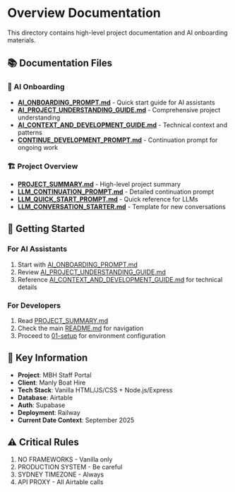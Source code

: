 # Overview Documentation

This directory contains high-level project documentation and AI onboarding materials.

## 📚 Documentation Files

### 🤖 AI Onboarding
- **[AI_ONBOARDING_PROMPT.md](AI_ONBOARDING_PROMPT.md)** - Quick start guide for AI assistants
- **[AI_PROJECT_UNDERSTANDING_GUIDE.md](AI_PROJECT_UNDERSTANDING_GUIDE.md)** - Comprehensive project understanding
- **[AI_CONTEXT_AND_DEVELOPMENT_GUIDE.md](AI_CONTEXT_AND_DEVELOPMENT_GUIDE.md)** - Technical context and patterns
- **[CONTINUE_DEVELOPMENT_PROMPT.md](CONTINUE_DEVELOPMENT_PROMPT.md)** - Continuation prompt for ongoing work

### 🏗️ Project Overview
- **[PROJECT_SUMMARY.md](PROJECT_SUMMARY.md)** - High-level project summary
- **[LLM_CONTINUATION_PROMPT.md](LLM_CONTINUATION_PROMPT.md)** - Detailed continuation prompt
- **[LLM_QUICK_START_PROMPT.md](LLM_QUICK_START_PROMPT.md)** - Quick reference for LLMs
- **[LLM_CONVERSATION_STARTER.md](LLM_CONVERSATION_STARTER.md)** - Template for new conversations

## 🚀 Getting Started

### For AI Assistants
1. Start with [AI_ONBOARDING_PROMPT.md](AI_ONBOARDING_PROMPT.md)
2. Review [AI_PROJECT_UNDERSTANDING_GUIDE.md](AI_PROJECT_UNDERSTANDING_GUIDE.md)
3. Reference [AI_CONTEXT_AND_DEVELOPMENT_GUIDE.md](AI_CONTEXT_AND_DEVELOPMENT_GUIDE.md) for technical details

### For Developers
1. Read [PROJECT_SUMMARY.md](PROJECT_SUMMARY.md)
2. Check the main [README.md](../README.md) for navigation
3. Proceed to [01-setup](../01-setup/) for environment configuration

## 🔑 Key Information

- **Project**: MBH Staff Portal
- **Client**: Manly Boat Hire
- **Tech Stack**: Vanilla HTML/JS/CSS + Node.js/Express
- **Database**: Airtable
- **Auth**: Supabase
- **Deployment**: Railway
- **Current Date Context**: September 2025

## ⚠️ Critical Rules
1. NO FRAMEWORKS - Vanilla only
2. PRODUCTION SYSTEM - Be careful
3. SYDNEY TIMEZONE - Always
4. API PROXY - All Airtable calls
